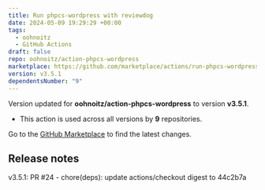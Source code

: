 ```yaml
---
title: Run phpcs-wordpress with reviewdog
date: 2024-05-09 19:29:29 +00:00
tags:
  - oohnoitz
  - GitHub Actions
draft: false
repo: oohnoitz/action-phpcs-wordpress
marketplace: https://github.com/marketplace/actions/run-phpcs-wordpress-with-reviewdog
version: v3.5.1
dependentsNumber: "9"
---
```



Version updated for **oohnoitz/action-phpcs-wordpress** to version **v3.5.1**.
- This action is used across all versions by **9** repositories.

Go to the [GitHub Marketplace](https://github.com/marketplace/actions/run-phpcs-wordpress-with-reviewdog) to find the latest changes.

## Release notes

v3.5.1: PR #24 - chore(deps): update actions/checkout digest to 44c2b7a
